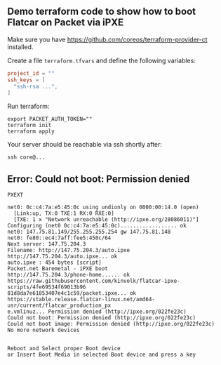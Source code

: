 ## Demo terraform code to show how to boot Flatcar on Packet via iPXE

Make sure you have https://github.com/coreos/terraform-provider-ct
installed.

Create a file `terraform.tfvars` and define the following variables:

```toml
project_id = ""
ssh_keys = [
  "ssh-rsa ...",
]
```

Run terraform:

```
export PACKET_AUTH_TOKEN=""
terraform init
terraform apply
```

Your server should be reachable via ssh shortly after:

```
ssh core@...
```

## Error: Could not boot: Permission denied

```
PXEXT

net0: 0c:c4:7a:e5:45:0c using undionly on 0000:00:14.0 (open)
  [Link:up, TX:0 TXE:1 RX:0 RXE:0]
  [TXE: 1 x "Network unreachable (http://ipxe.org/28086011)"]
Configuring (net0 0c:c4:7a:e5:45:0c).................. ok
net0: 147.75.81.149/255.255.255.254 gw 147.75.81.148
net0: fe80::ec4:7aff:fee5:450c/64
Next server: 147.75.204.3
Filename: http://147.75.204.3/auto.ipxe
http://147.75.204.3/auto.ipxe... ok
auto.ipxe : 454 bytes [script]
Packet.net Baremetal - iPXE boot
http://147.75.204.3/phone-home...... ok
https://raw.githubusercontent.com/kinvolk/flatcar-ipxe-scripts/4fe69534f69013b96
81d8da7e61853407e4c1c59/packet.ipxe... ok
https://stable.release.flatcar-linux.net/amd64-usr/current/flatcar_production_px
e.vmlinuz... Permission denied (http://ipxe.org/022fe23c)
Could not boot: Permission denied (http://ipxe.org/022fe23c)
Could not boot image: Permission denied (http://ipxe.org/022fe23c)
No more network devices


Reboot and Select proper Boot device
or Insert Boot Media in selected Boot device and press a key
```
